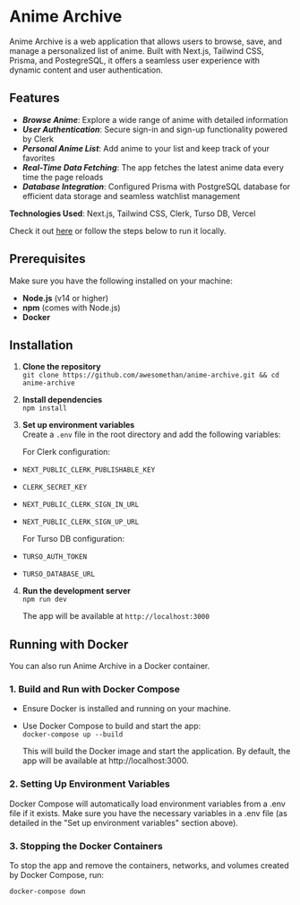 # Anime Archive
Anime Archive is a web application that allows users to browse, save, and manage a personalized list of anime. Built with Next.js, Tailwind CSS, Prisma, and PostegreSQL, it offers a seamless user experience with dynamic content and user authentication.

## Features
- **_Browse Anime_**: Explore a wide range of anime with detailed information
- **_User Authentication_**: Secure sign-in and sign-up functionality powered by Clerk
- **_Personal Anime List_**: Add anime to your list and keep track of your favorites
- **_Real-Time Data Fetching_**: The app fetches the latest anime data every time the page reloads
- **_Database Integration_**: Configured Prisma with PostgreSQL database for efficient data storage and seamless watchlist management


**Technologies Used**: Next.js, Tailwind CSS, Clerk, Turso DB, Vercel

Check it out [here](https://ethans-anime-archive.vercel.app/) or follow the steps below to run it locally.

## Prerequisites
Make sure you have the following installed on your machine:

- **Node.js** (v14 or higher)
- **npm** (comes with Node.js)
- **Docker**

## Installation
1. **Clone the repository**  
   `git clone https://github.com/awesomethan/anime-archive.git && cd anime-archive`

2. **Install dependencies**  
   `npm install`

3. **Set up environment variables**  
Create a `.env` file in the root directory and add the following variables:

   For Clerk configuration:
- `NEXT_PUBLIC_CLERK_PUBLISHABLE_KEY`
- `CLERK_SECRET_KEY`
- `NEXT_PUBLIC_CLERK_SIGN_IN_URL`
- `NEXT_PUBLIC_CLERK_SIGN_UP_URL`

   For Turso DB configuration:
- `TURSO_AUTH_TOKEN`
- `TURSO_DATABASE_URL`

4. **Run the development server**  
   `npm run dev`
   
   The app will be available at `http://localhost:3000`

## Running with Docker

You can also run Anime Archive in a Docker container.

### 1. Build and Run with Docker Compose

- Ensure Docker is installed and running on your machine.
- Use Docker Compose to build and start the app:  
   `docker-compose up --build`
  
  This will build the Docker image and start the application. By default, the app will be available at http://localhost:3000.

### 2. Setting Up Environment Variables
  
  Docker Compose will automatically load environment variables from a .env file if it exists. Make sure you have the necessary variables in a .env file (as detailed in the "Set up environment variables" section above).

### 3. Stopping the Docker Containers

  To stop the app and remove the containers, networks, and volumes created by Docker Compose, run:

  `docker-compose down`

